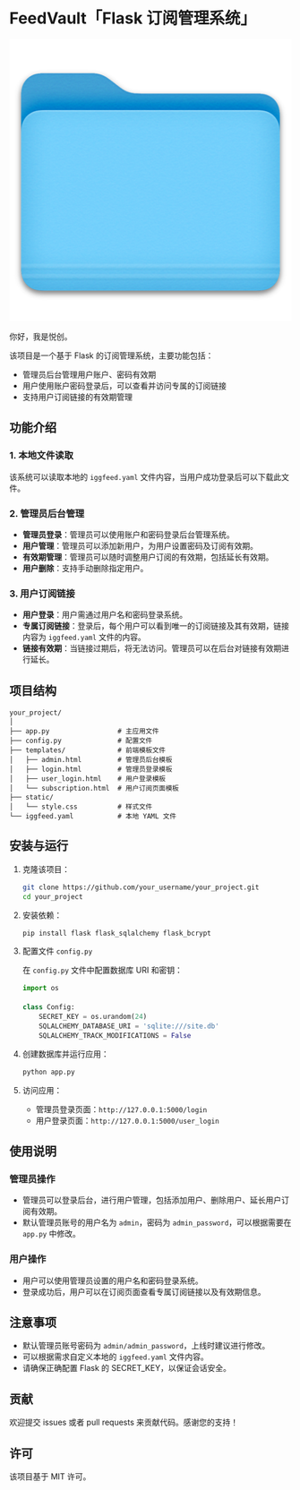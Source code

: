 # FeedVault「Flask 订阅管理系统」

![img.png](img.png)

你好，我是悦创。

该项目是一个基于 Flask 的订阅管理系统，主要功能包括：

- 管理员后台管理用户账户、密码有效期
- 用户使用账户密码登录后，可以查看并访问专属的订阅链接
- 支持用户订阅链接的有效期管理

## 功能介绍

### 1. 本地文件读取

该系统可以读取本地的 `iggfeed.yaml` 文件内容，当用户成功登录后可以下载此文件。

### 2. 管理员后台管理

- **管理员登录**：管理员可以使用账户和密码登录后台管理系统。
- **用户管理**：管理员可以添加新用户，为用户设置密码及订阅有效期。
- **有效期管理**：管理员可以随时调整用户订阅的有效期，包括延长有效期。
- **用户删除**：支持手动删除指定用户。

### 3. 用户订阅链接

- **用户登录**：用户需通过用户名和密码登录系统。
- **专属订阅链接**：登录后，每个用户可以看到唯一的订阅链接及其有效期，链接内容为 `iggfeed.yaml` 文件的内容。
- **链接有效期**：当链接过期后，将无法访问。管理员可以在后台对链接有效期进行延长。

## 项目结构

```plaintext
your_project/
│
├── app.py                 # 主应用文件
├── config.py              # 配置文件
├── templates/             # 前端模板文件
│   ├── admin.html         # 管理员后台模板
│   ├── login.html         # 管理员登录模板
│   ├── user_login.html    # 用户登录模板
│   └── subscription.html  # 用户订阅页面模板
├── static/
│   └── style.css          # 样式文件
└── iggfeed.yaml           # 本地 YAML 文件
```

## 安装与运行

1. 克隆该项目：

   ```bash
   git clone https://github.com/your_username/your_project.git
   cd your_project
   ```

2. 安装依赖：

   ```bash
   pip install flask flask_sqlalchemy flask_bcrypt
   ```

3. 配置文件 `config.py`

   在 `config.py` 文件中配置数据库 URI 和密钥：

   ```python
   import os

   class Config:
       SECRET_KEY = os.urandom(24)
       SQLALCHEMY_DATABASE_URI = 'sqlite:///site.db'
       SQLALCHEMY_TRACK_MODIFICATIONS = False
   ```

4. 创建数据库并运行应用：

   ```bash
   python app.py
   ```

5. 访问应用：

   - 管理员登录页面：`http://127.0.0.1:5000/login`
   - 用户登录页面：`http://127.0.0.1:5000/user_login`

## 使用说明

### 管理员操作

- 管理员可以登录后台，进行用户管理，包括添加用户、删除用户、延长用户订阅有效期。
- 默认管理员账号的用户名为 `admin`，密码为 `admin_password`，可以根据需要在 `app.py` 中修改。

### 用户操作

- 用户可以使用管理员设置的用户名和密码登录系统。
- 登录成功后，用户可以在订阅页面查看专属订阅链接以及有效期信息。

## 注意事项

- 默认管理员账号密码为 `admin/admin_password`，上线时建议进行修改。
- 可以根据需求自定义本地的 `iggfeed.yaml` 文件内容。
- 请确保正确配置 Flask 的 SECRET_KEY，以保证会话安全。

## 贡献

欢迎提交 issues 或者 pull requests 来贡献代码。感谢您的支持！

## 许可

该项目基于 MIT 许可。
